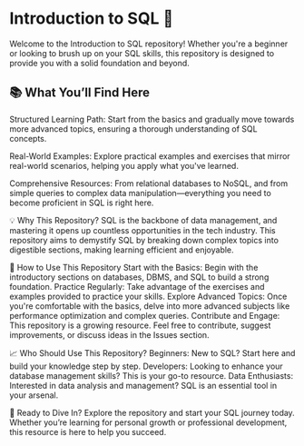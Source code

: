 # Introduction to SQL 🚀
Welcome to the Introduction to SQL repository! Whether you're a beginner or looking to brush up on your SQL skills, this repository is designed to provide you with a solid foundation and beyond.

## 📚 What You’ll Find Here
Structured Learning Path: Start from the basics and gradually move towards more advanced topics, ensuring a thorough understanding of SQL concepts.

Real-World Examples: Explore practical examples and exercises that mirror real-world scenarios, helping you apply what you've learned.

Comprehensive Resources: From relational databases to NoSQL, and from simple queries to complex data manipulation—everything you need to become proficient in SQL is right here.

💡 Why This Repository?
SQL is the backbone of data management, and mastering it opens up countless opportunities in the tech industry. This repository aims to demystify SQL by breaking down complex topics into digestible sections, making learning efficient and enjoyable.

🌟 How to Use This Repository
Start with the Basics: Begin with the introductory sections on databases, DBMS, and SQL to build a strong foundation.
Practice Regularly: Take advantage of the exercises and examples provided to practice your skills.
Explore Advanced Topics: Once you're comfortable with the basics, delve into more advanced subjects like performance optimization and complex queries.
Contribute and Engage: This repository is a growing resource. Feel free to contribute, suggest improvements, or discuss ideas in the Issues section.

📈 Who Should Use This Repository?
Beginners: New to SQL? Start here and build your knowledge step by step.
Developers: Looking to enhance your database management skills? This is your go-to resource.
Data Enthusiasts: Interested in data analysis and management? SQL is an essential tool in your arsenal.

🚀 Ready to Dive In?
Explore the repository and start your SQL journey today. Whether you’re learning for personal growth or professional development, this resource is here to help you succeed.
